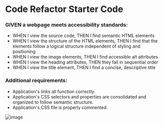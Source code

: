 # Code Refactor Starter Code

### GIVEN a webpage meets accessibility standards:
* WHEN I view the source code, THEN I find semantic HTML elements
* WHEN I view the structure of the HTML elements, THEN I find that the elements follow a logical structure independent of styling and positioning
* WHEN I view the image elements, THEN I find accessible alt attributes
* WHEN I view the heading attributes, THEN they fall in sequential order
* WHEN I view the title element, THEN I find a concise, descriptive title

### Additional requirements:
* Application's links all function correctly.
* Application's CSS selectors and properties are consolidated and organized to follow semantic structure.
* Application's CSS file is properly commented.

![image](https://user-images.githubusercontent.com/61810306/82001547-02021700-9621-11ea-8b36-8bd1d9f52c76.png)
